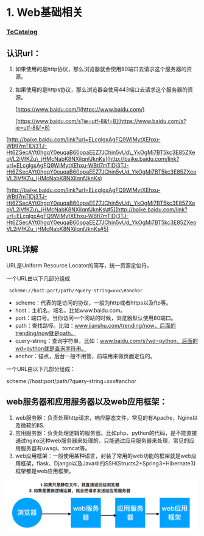 # 1. Web基础相关

### [ToCatalog](https://github.com/MeowsQAQ/flasksnotebook/tree/2472cd209eaa06ffde5abee94124eb3aa3a5ccfc/something-to-learn/README.md)

## 认识url：

1. 如果使用的是http协议，那么浏览器就会使用80端口去请求这个服务器的资源。
2. 如果使用的是https协议，那么浏览器会使用443端口去请求这个服务器的资源。

   [https://www.baidu.com/](https://www.baidu.com/)

   [https://www.baidu.com/s?ie=utf-8&f=8](https://www.baidu.com/s?ie=utf-8&f=8)

[http://baike.baidu.com/link?url=ELcglgxAgFQ9WlMytXEhxu-WBtI7mTlDj3TJ-Ht6ZSecAYt0hgqY0euqaB60opaEEZ7JChin5vUd\_YkOgMi7BT5kc3E85ZXeoVL2iVfKZu\_jHMcNabK8NXilqnfJknKs](http://baike.baidu.com/link?url=ELcglgxAgFQ9WlMytXEhxu-WBtI7mTlDj3TJ-Ht6ZSecAYt0hgqY0euqaB60opaEEZ7JChin5vUd_YkOgMi7BT5kc3E85ZXeoVL2iVfKZu_jHMcNabK8NXilqnfJknKs)

[http://baike.baidu.com/link?url=ELcglgxAgFQ9WlMytXEhxu-WBtI7mTlDj3TJ-Ht6ZSecAYt0hgqY0euqaB60opaEEZ7JChin5vUd\_YkOgMi7BT5kc3E85ZXeoVL2iVfKZu\_jHMcNabK8NXilqnfJknKs\#5](http://baike.baidu.com/link?url=ELcglgxAgFQ9WlMytXEhxu-WBtI7mTlDj3TJ-Ht6ZSecAYt0hgqY0euqaB60opaEEZ7JChin5vUd_YkOgMi7BT5kc3E85ZXeoVL2iVfKZu_jHMcNabK8NXilqnfJknKs#5)

## URL详解

URL是Uniform Resource Locator的简写，统一资源定位符。

一个URL由以下几部分组成

```text
 scheme://host:port/path/?query-string=xxx\#anchor
```

* scheme：代表的是访问的协议，一般为http或者https以及ftp等。 
* host：主机名，域名，比如www.baidu.com。 
* port：端口号。当你访问一个网站的时候，浏览器默认使用80端口。 
* path：查找路径。比如：www.jianshu.com/trending/now，后面的trending/now就是path。 
* query-string：查询字符串，比如：www.baidu.com/s?wd=python，后面的wd=python就是查询字符串。 
* anchor：锚点，后台一般不用管，前端用来做页面定位的。

一个URL由以下几部分组成：

scheme://host:port/path/?query-string=xxx\#anchor

## web服务器和应用服务器以及web应用框架：

1. web服务器：负责处理http请求，响应静态文件，常见的有Apache，Nginx以及微软的IIS. 
2. 应用服务器：负责处理逻辑的服务器。比如php、python的代码，是不能直接通过nginx这种web服务器来处理的，只能通过应用服务器来处理，常见的应用服务器有uwsgi、tomcat等。 
3. web应用框架：一般使用某种语言，封装了常用的web功能的框架就是web应用框架，flask、Django以及Java中的SSH\(Structs2+Spring3+Hibernate3\)框架都是web应用框架。

![](../.gitbook/assets/usd-ji6-093gy9-r-ev_-4if8.png)

